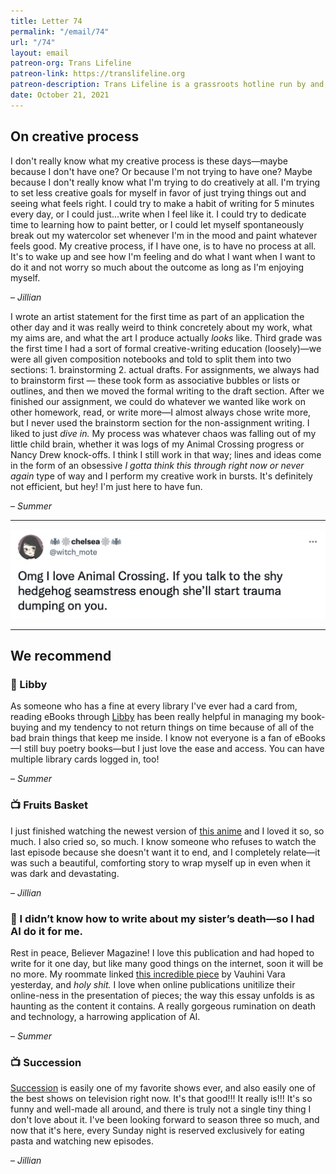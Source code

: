 ```yaml
---
title: Letter 74
permalink: "/email/74"
url: "/74"
layout: email
patreon-org: Trans Lifeline
patreon-link: https://translifeline.org
patreon-description: Trans Lifeline is a grassroots hotline run by and for trans people, offering direct emotional and financial support to trans people in crisis. 
date: October 21, 2021
---
```


## On creative process

I don't really know what my creative process is these days—maybe because I don't have one? Or because I'm not trying to have one? Maybe because I don't really know what I'm trying to do creatively at all. I'm trying to set less creative goals for myself in favor of just trying things out and seeing what feels right. I could try to make a habit of writing for 5 minutes every day, or I could just...write when I feel like it. I could try to dedicate time to learning how to paint better, or I could let myself spontaneously break out my watercolor set whenever I'm in the mood and paint whatever feels good. My creative process, if I have one, is to have no process at all. It's to wake up and see how I'm feeling and do what I want when I want to do it and not worry so much about the outcome as long as I'm enjoying myself.

– *Jillian*

I wrote an artist statement for the first time as part of an application the other day and it was really weird to think concretely about my work, what my aims are, and what the art I produce actually *looks* like. Third grade was the first time I had a sort of formal creative-writing education (loosely)—we were all given composition notebooks and told to split them into two sections: 1. brainstorming 2. actual drafts. For assignments, we always had to brainstorm first — these took form as associative bubbles or lists or outlines, and then we moved the formal writing to the draft section. After we finished our assignment, we could do whatever we wanted like work on other homework, read, or write more—I almost always chose write more, but I never used the brainstorm section for the non-assignment writing. I liked to just *dive in.* My process was whatever chaos was falling out of my little child brain, whether it was logs of my Animal Crossing progress or Nancy Drew knock-offs. I think I still work in that way; lines and ideas come in the form of an obsessive *I gotta think this through right now or never again* type of way and I perform my creative work in bursts. It's definitely not efficient, but hey! I'm just here to have fun.  

– *Summer*


<hr>

<a href="https://twitter.com/witch_mote/status/1450652065479512066?t=SrjwCe4Qddia13-raFxirw">
  <img src="/assets/images/tweets/74.png" class="tweet">
</a>

<hr>

## We recommend

### 📱 Libby

As someone who has a fine at every library I've ever had a card from, reading eBooks through [Libby](https://www.overdrive.com/apps/libby/) has been really helpful in managing my book-buying and my tendency to not return things on time because of all of the bad brain things that keep me inside. I know not everyone is a fan of eBooks—I still buy poetry books—but I just love the ease and access. You can have multiple library cards logged in, too! 

– *Summer*

### 📺 Fruits Basket

I just finished watching the newest version of [this anime](https://www.crunchyroll.com/fruits-basket) and I loved it so, so much. I also cried so, so much. I know someone who refuses to watch the last episode because she doesn't want it to end, and I completely relate—it was such a beautiful, comforting story to wrap myself up in even when it was dark and devastating. 

– *Jillian*

### 🔗 I didn’t know how to write about my sister’s death—so I had AI do it for me.

Rest in peace, Believer Magazine! I love this publication and had hoped to write for it one day, but like many good things on the internet, soon it will be no more. My roommate linked [this incredible piece](https://believermag.com/ghosts/) by Vauhini Vara yesterday, and *holy shit.* I love when online publications unitilize their online-ness in the presentation of pieces; the way this essay unfolds is as haunting as the content it contains. A really gorgeous rumination on death and technology, a harrowing application of AI. 

– *Summer*

### 📺 Succession

[Succession](https://www.hbomax.com/grw-suc?utm_id=sa%7C71700000066890720%7C58700007073198424%7Cp63653193603&gclid=CjwKCAjwn8SLBhAyEiwAHNTJbetWENXHbH6whh1tpEnlozc2XNYAuKvihUSLEEJsBv30000gPdq5jxoCkxUQAvD_BwE&gclsrc=aw.ds) is easily one of my favorite shows ever, and also easily one of the best shows on television right now. It's that good!!! It really is!!! It's so funny and well-made all around, and there is truly not a single tiny thing I don't love about it. I've been looking forward to season three so much, and now that it's here, every Sunday night is reserved exclusively for eating pasta and watching new episodes.

– *Jillian*